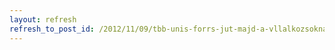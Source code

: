 ```yaml
---
layout: refresh
refresh_to_post_id: /2012/11/09/tbb-unis-forrs-jut-majd-a-vllalkozsoknak-2014-tl
---
```

